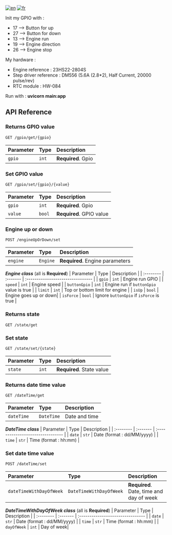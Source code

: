 [![en](https://img.shields.io/badge/lang-en-ab4b52.svg)](https://github.com/tlebigre/henHouseBoardBackendApi/blob/main/README.md)
[![fr](https://img.shields.io/badge/lang-fr-318ce7.svg)](https://github.com/tlebigre/henHouseBoardBackendApi/blob/main/README.fr.md)

Init my GPIO with :
- 17 --> Button for up
- 27 --> Button for down
- 13 --> Engine run
- 19 --> Engine direction
- 26 --> Engine stop

My hardware :
- Engine reference : 23HS22-2804S
- Step driver reference : DM556 (5.6A (2.8*2), Half Current, 20000 pulse/rev)
- RTC module : HW-084

Run with : **uvicorn main:app**
## API Reference
### Returns GPIO value
```http
GET /gpio/get/{gpio}
```
| Parameter | Type | Description |
| :-------- | :------- | :------------------------- |
|  `gpio`  |  `int`  |  **Required**. Gpio |
### Set GPIO value
```http
GET /gpio/set/{gpio}/{value}
```
| Parameter | Type | Description |
| :-------- | :------- | :-------------------------------- |
|  `gpio`  |  `int`  |  **Required**. Gpio |
|  `value`  |  `bool`  |  **Required**. GPIO value |

### Engine up or down
```http
POST /engineUpOrDown/set
```
| Parameter | Type | Description |
| :-------- | :------- | :-------------------------------- |
|  `engine`  |  `Engine`  |  **Required**. Engine parameters |

***Engine class*** (all is **Required**)
| Parameter | Type | Description |
| :-------- | :------- | :-------------------------------- |
|  `gpio`  |  `int`  |  Engine run GPIO |
|  `speed`  |  `int`  |  Engine speed |
|  `buttonGpio`  |  `int`  |  Engine run if `buttonGpio` value is true |
|  `limit`  |  `int`  |  Top or bottom limit for engine |
|  `isUp`  |  `bool`  | Engine goes up or down|
|  `isForce`  |  `bool`  |  Ignore `buttonGpio` if `isForce` is true |

### Returns state
```http
GET /state/get
```
### Set state
```http
GET /state/set/{state}
```
| Parameter | Type | Description |
| :-------- | :------- | :------------------------- |
|  `state`  |  `int`  |  **Required**. State value|

### Returns date time value
```http
GET /dateTime/get
```
| Parameter | Type | Description |
| :-------- | :------- | :-------------------------------- |
|  `dateTime `  |  `DateTime`  |  Date and time|

***DateTime class*** 
| Parameter | Type | Description |
| :-------- | :------- | :-------------------------------- |
|  `date`  |  `str`  |  Date (format : dd/MM/yyyy) |
|  `time`  |  `str`  |  Time (format : hh:mm) |
### Set date time value
```http
POST /dateTime/set
```
| Parameter | Type | Description |
| :-------- | :------- | :-------------------------------- |
|  `dateTimeWithDayOfWeek`  |  `DateTimeWithDayOfWeek`  |  **Required**. Date, time and day of week |

***DateTimeWithDayOfWeek class*** (all is **Required**)
| Parameter | Type | Description |
| :-------- | :------- | :-------------------------------- |
|  `date`  |  `str`  |  Date (format : dd/MM/yyyy) |
|  `time`  |  `str`  |  Time (format : hh:mm) |
|  `dayOfWeek`  |  `int`  |  Day of week|

